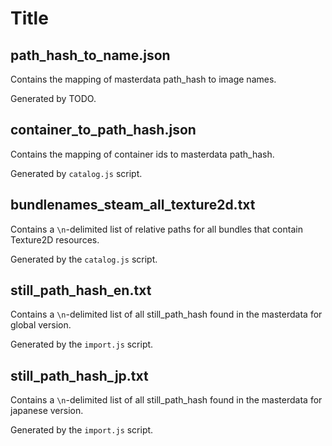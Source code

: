 # Title

## path_hash_to_name.json

Contains the mapping of masterdata path_hash to image names.

Generated by TODO.

## container_to_path_hash.json

Contains the mapping of container ids to masterdata path_hash.

Generated by `catalog.js` script.

## bundlenames_steam_all_texture2d.txt

Contains a `\n`-delimited list of relative paths for all bundles that contain Texture2D resources.

Generated by the `catalog.js` script.

## still_path_hash_en.txt

Contains a `\n`-delimited list of all still_path_hash found in the masterdata for global version.

Generated by the `import.js` script.

## still_path_hash_jp.txt

Contains a `\n`-delimited list of all still_path_hash found in the masterdata for japanese version.

Generated by the `import.js` script.
